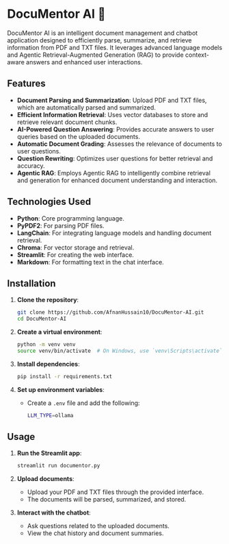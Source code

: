 # DocuMentor AI 🤖

DocuMentor AI is an intelligent document management and chatbot application designed to efficiently parse, summarize, and retrieve information from PDF and TXT files. It leverages advanced language models and Agentic Retrieval-Augmented Generation (RAG) to provide context-aware answers and enhanced user interactions.

## Features

- **Document Parsing and Summarization**: Upload PDF and TXT files, which are automatically parsed and summarized.
- **Efficient Information Retrieval**: Uses vector databases to store and retrieve relevant document chunks.
- **AI-Powered Question Answering**: Provides accurate answers to user queries based on the uploaded documents.
- **Automatic Document Grading**: Assesses the relevance of documents to user questions.
- **Question Rewriting**: Optimizes user questions for better retrieval and accuracy.
- **Agentic RAG**: Employs Agentic RAG to intelligently combine retrieval and generation for enhanced document understanding and interaction.

## Technologies Used

- **Python**: Core programming language.
- **PyPDF2**: For parsing PDF files.
- **LangChain**: For integrating language models and handling document retrieval.
- **Chroma**: For vector storage and retrieval.
- **Streamlit**: For creating the web interface.
- **Markdown**: For formatting text in the chat interface.

## Installation

1. **Clone the repository**:
    ```sh
    git clone https://github.com/AfnanHussain10/DocuMentor-AI.git
    cd DocuMentor-AI
    ```

2. **Create a virtual environment**:
    ```sh
    python -m venv venv
    source venv/bin/activate  # On Windows, use `venv\Scripts\activate`
    ```

3. **Install dependencies**:
    ```sh
    pip install -r requirements.txt
    ```

4. **Set up environment variables**:
    - Create a `.env` file and add the following:
      ```sh
      LLM_TYPE=ollama
      ```

## Usage

1. **Run the Streamlit app**:
    ```sh
    streamlit run documentor.py
    ```

2. **Upload documents**:
    - Upload your PDF and TXT files through the provided interface.
    - The documents will be parsed, summarized, and stored.

3. **Interact with the chatbot**:
    - Ask questions related to the uploaded documents.
    - View the chat history and document summaries.
